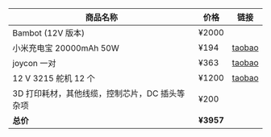| 商品名称 | 价格 | 链接 |
| --- | --- | --- |
| Bambot (12V 版本) | ¥2000 |  |
| 小米充电宝 20000mAh 50W | ¥194 | [taobao](https://e.tb.cn/h.6XUVt5MS3xYWP45?tk=pqmVeGdo5h2) |
| joycon 一对 | ¥363 | [taobao](https://e.tb.cn/h.6X9ObqqkdpIg3zb?tk=hopbeGdPBOO) |
| 12 V 3215 舵机 12 个 | ¥1200 |  [taobao](https://item.taobao.com/item.htm?id=712179366565&skuId=5268252241439)  |
| 3D 打印耗材，其他线缆，控制芯片，DC 插头等杂项 | ¥200 | |
| **总价** | **¥3957** |  |
